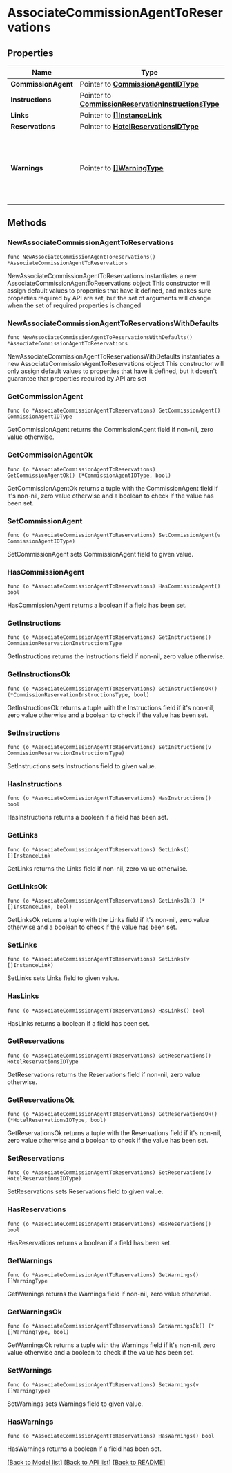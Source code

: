 # AssociateCommissionAgentToReservations

## Properties

Name | Type | Description | Notes
------------ | ------------- | ------------- | -------------
**CommissionAgent** | Pointer to [**CommissionAgentIDType**](CommissionAgentIDType.md) |  | [optional] 
**Instructions** | Pointer to [**CommissionReservationInstructionsType**](CommissionReservationInstructionsType.md) |  | [optional] 
**Links** | Pointer to [**[]InstanceLink**](InstanceLink.md) |  | [optional] 
**Reservations** | Pointer to [**HotelReservationsIDType**](HotelReservationsIDType.md) |  | [optional] 
**Warnings** | Pointer to [**[]WarningType**](WarningType.md) | Used in conjunction with the Success element to define a business error. | [optional] 

## Methods

### NewAssociateCommissionAgentToReservations

`func NewAssociateCommissionAgentToReservations() *AssociateCommissionAgentToReservations`

NewAssociateCommissionAgentToReservations instantiates a new AssociateCommissionAgentToReservations object
This constructor will assign default values to properties that have it defined,
and makes sure properties required by API are set, but the set of arguments
will change when the set of required properties is changed

### NewAssociateCommissionAgentToReservationsWithDefaults

`func NewAssociateCommissionAgentToReservationsWithDefaults() *AssociateCommissionAgentToReservations`

NewAssociateCommissionAgentToReservationsWithDefaults instantiates a new AssociateCommissionAgentToReservations object
This constructor will only assign default values to properties that have it defined,
but it doesn't guarantee that properties required by API are set

### GetCommissionAgent

`func (o *AssociateCommissionAgentToReservations) GetCommissionAgent() CommissionAgentIDType`

GetCommissionAgent returns the CommissionAgent field if non-nil, zero value otherwise.

### GetCommissionAgentOk

`func (o *AssociateCommissionAgentToReservations) GetCommissionAgentOk() (*CommissionAgentIDType, bool)`

GetCommissionAgentOk returns a tuple with the CommissionAgent field if it's non-nil, zero value otherwise
and a boolean to check if the value has been set.

### SetCommissionAgent

`func (o *AssociateCommissionAgentToReservations) SetCommissionAgent(v CommissionAgentIDType)`

SetCommissionAgent sets CommissionAgent field to given value.

### HasCommissionAgent

`func (o *AssociateCommissionAgentToReservations) HasCommissionAgent() bool`

HasCommissionAgent returns a boolean if a field has been set.

### GetInstructions

`func (o *AssociateCommissionAgentToReservations) GetInstructions() CommissionReservationInstructionsType`

GetInstructions returns the Instructions field if non-nil, zero value otherwise.

### GetInstructionsOk

`func (o *AssociateCommissionAgentToReservations) GetInstructionsOk() (*CommissionReservationInstructionsType, bool)`

GetInstructionsOk returns a tuple with the Instructions field if it's non-nil, zero value otherwise
and a boolean to check if the value has been set.

### SetInstructions

`func (o *AssociateCommissionAgentToReservations) SetInstructions(v CommissionReservationInstructionsType)`

SetInstructions sets Instructions field to given value.

### HasInstructions

`func (o *AssociateCommissionAgentToReservations) HasInstructions() bool`

HasInstructions returns a boolean if a field has been set.

### GetLinks

`func (o *AssociateCommissionAgentToReservations) GetLinks() []InstanceLink`

GetLinks returns the Links field if non-nil, zero value otherwise.

### GetLinksOk

`func (o *AssociateCommissionAgentToReservations) GetLinksOk() (*[]InstanceLink, bool)`

GetLinksOk returns a tuple with the Links field if it's non-nil, zero value otherwise
and a boolean to check if the value has been set.

### SetLinks

`func (o *AssociateCommissionAgentToReservations) SetLinks(v []InstanceLink)`

SetLinks sets Links field to given value.

### HasLinks

`func (o *AssociateCommissionAgentToReservations) HasLinks() bool`

HasLinks returns a boolean if a field has been set.

### GetReservations

`func (o *AssociateCommissionAgentToReservations) GetReservations() HotelReservationsIDType`

GetReservations returns the Reservations field if non-nil, zero value otherwise.

### GetReservationsOk

`func (o *AssociateCommissionAgentToReservations) GetReservationsOk() (*HotelReservationsIDType, bool)`

GetReservationsOk returns a tuple with the Reservations field if it's non-nil, zero value otherwise
and a boolean to check if the value has been set.

### SetReservations

`func (o *AssociateCommissionAgentToReservations) SetReservations(v HotelReservationsIDType)`

SetReservations sets Reservations field to given value.

### HasReservations

`func (o *AssociateCommissionAgentToReservations) HasReservations() bool`

HasReservations returns a boolean if a field has been set.

### GetWarnings

`func (o *AssociateCommissionAgentToReservations) GetWarnings() []WarningType`

GetWarnings returns the Warnings field if non-nil, zero value otherwise.

### GetWarningsOk

`func (o *AssociateCommissionAgentToReservations) GetWarningsOk() (*[]WarningType, bool)`

GetWarningsOk returns a tuple with the Warnings field if it's non-nil, zero value otherwise
and a boolean to check if the value has been set.

### SetWarnings

`func (o *AssociateCommissionAgentToReservations) SetWarnings(v []WarningType)`

SetWarnings sets Warnings field to given value.

### HasWarnings

`func (o *AssociateCommissionAgentToReservations) HasWarnings() bool`

HasWarnings returns a boolean if a field has been set.


[[Back to Model list]](../README.md#documentation-for-models) [[Back to API list]](../README.md#documentation-for-api-endpoints) [[Back to README]](../README.md)


